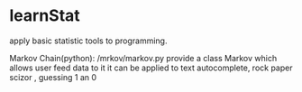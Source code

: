 # learnStat
apply basic statistic tools to programming.

Markov Chain(python):
  /mrkov/markov.py provide a class Markov which allows user feed data to it
  it can be applied to text autocomplete, rock paper scizor , guessing 1 an 0
